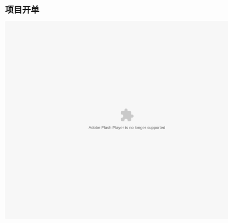 # 项目开单

<embed src="http://resource.3cwdb.com/kailong-donghua/项目管理-2商务开单.swf" width="800" height="650"  pluginspage="http://www.macromedia.com/go/getflashplayer" 
type="application/x-shockwave-flash" ></embed>
